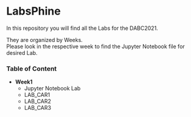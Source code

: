 # LabsPhine

In this repository you will find all the Labs for the DABC2021.

They are organized by Weeks.
<br>
Please look in the respective week to find the Jupyter Notebook file for desired Lab.


### Table of Content
- **Week1**
  - Jupyter Notebook Lab
  - LAB_CAR1
  - LAB_CAR2
  - LAB_CAR3
